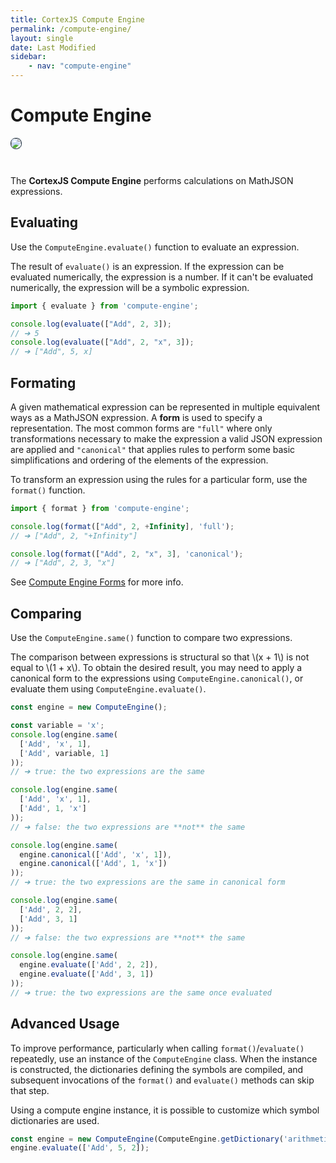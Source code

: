 ```yaml
---
title: CortexJS Compute Engine
permalink: /compute-engine/
layout: single
date: Last Modified
sidebar:
    - nav: "compute-engine"
---
```

<script type='module'>
    import {renderMathInDocument} from '//unpkg.com/mathlive/dist/mathlive.min.mjs';
    renderMathInDocument({ 
      renderAccessibleContent: false,
      TeX: { 
        delimiters: {
          inline: [['\\(', '\\)']],
          display: [
            ['$$', '$$'],
            ['\\[', '\\]'],
          ],
        },
        processEnvironments : false 
      },
      asciiMath: null,
    });
</script>
# Compute Engine

<img src='/assets/Compute-Engine-2.png' style='margin-bottom:2em;  border-radius:8px; border:1px solid #203346'>

The **CortexJS Compute Engine** performs calculations on MathJSON expressions.

## Evaluating

Use the `ComputeEngine.evaluate()` function to evaluate an expression.

The result of `evaluate()` is an expression. If the expression can 
be evaluated numerically, the expression is a number. If it can't be
evaluated numerically, the expression will be a symbolic expression.

```js
import { evaluate } from 'compute-engine';

console.log(evaluate(["Add", 2, 3]);
// ➔ 5
console.log(evaluate(["Add", 2, "x", 3]);
// ➔ ["Add", 5, x]
```

## Formating

A given mathematical expression can be represented in multiple equivalent ways
as a MathJSON expression. A **form** is used to specify a representation. The most common forms are `"full"` where only transformations necessary to make the expression a valid JSON expression are applied and `"canonical"` that applies rules to perform some basic simplifications and ordering of the
elements of the expression.

To transform an expression using the rules for a particular form, use the
`format()` function.


```js
import { format } from 'compute-engine';

console.log(format(["Add", 2, +Infinity], 'full');
// ➔ ["Add", 2, "+Infinity"]

console.log(format(["Add", 2, "x", 3], 'canonical');
// ➔ ["Add", 2, 3, "x"]
```

See [Compute Engine Forms](/guides/compute-engine/forms/) for more info.

## Comparing

Use the `ComputeEngine.same()` function to compare two expressions.

The comparison between expressions is structural so that \\(x + 1\\) is not equal
to \\(1 + x\\). To obtain the desired result, you may need to apply a canonical
form to the expressions using `ComputeEngine.canonical()`, or evaluate them using `ComputeEngine.evaluate()`.

```js
const engine = new ComputeEngine();

const variable = 'x';
console.log(engine.same(
  ['Add', 'x', 1], 
  ['Add', variable, 1]
));
// ➔ true: the two expressions are the same

console.log(engine.same(
  ['Add', 'x', 1], 
  ['Add', 1, 'x']
));
// ➔ false: the two expressions are **not** the same

console.log(engine.same(
  engine.canonical(['Add', 'x', 1]),
  engine.canonical(['Add', 1, 'x'])
));
// ➔ true: the two expressions are the same in canonical form

console.log(engine.same(
  ['Add', 2, 2],
  ['Add', 3, 1]
));
// ➔ false: the two expressions are **not** the same

console.log(engine.same(
  engine.evaluate(['Add', 2, 2]),
  engine.evaluate(['Add', 3, 1])
));
// ➔ true: the two expressions are the same once evaluated
```


## Advanced Usage

To improve performance, particularly when calling `format()`/`evaluate()`
repeatedly, use an instance of the `ComputeEngine` class. When the instance is
constructed, the dictionaries defining the symbols are compiled, and subsequent
invocations of the `format()` and `evaluate()` methods can skip that step.

Using a compute engine instance, it is possible to customize which symbol
dictionaries are used.

```js
const engine = new ComputeEngine(ComputeEngine.getDictionary('arithmetic'));
engine.evaluate(['Add', 5, 2]);
```

